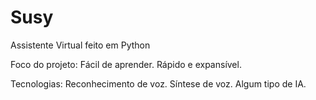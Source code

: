 # Susy
 Assistente Virtual feito em Python

 Foco do projeto:
 Fácil de aprender.
 Rápido e expansível.

 Tecnologias:
 Reconhecimento de voz.
 Síntese de voz.
 Algum tipo de IA.
